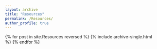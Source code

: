 ```yaml
---
layout: archive
title: "Resources"
permalink: /Resources/
author_profile: true
---
```


{% for post in site.Resources reversed %}
  {% include archive-single.html %}
{% endfor %}
